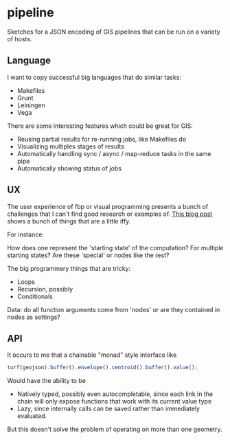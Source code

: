 pipeline
========

Sketches for a JSON encoding of GIS pipelines that can be run on a variety of hosts.

## Language

I want to copy successful big languages that do similar tasks:

* Makefiles
* Grunt
* Leiningen
* Vega

There are some interesting features which could be great for GIS:

* Reusing partial results for re-running jobs, like Makefiles do
* Visualizing multiples stages of results
* Automatically handling sync / async / map-reduce tasks in the same pipe
* Automatically showing status of jobs

## UX

The user experience of fbp or visual programming presents a bunch of challenges
that I can't find good research or examples of. [This blog post](http://bergie.iki.fi/blog/flowhub-beta/)
shows a bunch of things that are a little iffy.

For instance:

How does one represent the 'starting state' of the computation? For multiple starting
states? Are these 'special' or nodes like the rest?

The big programmery things that are tricky:

* Loops
* Recursion, possibly
* Conditionals

Data: do all function arguments come from 'nodes' or are they contained in nodes as settings?

## API

It occurs to me that a chainable "monad" style interface like

```js
turf(geojson).buffer().envelope().centroid().buffer().value();
```

Would have the ability to be

* Natively typed, possibly even autocompletable, since each link in the chain will only expose functions that work with its current value type
* Lazy, since internally calls can be saved rather than immediately evaluated.

But this doesn't solve the problem of operating on more than one geometry.
